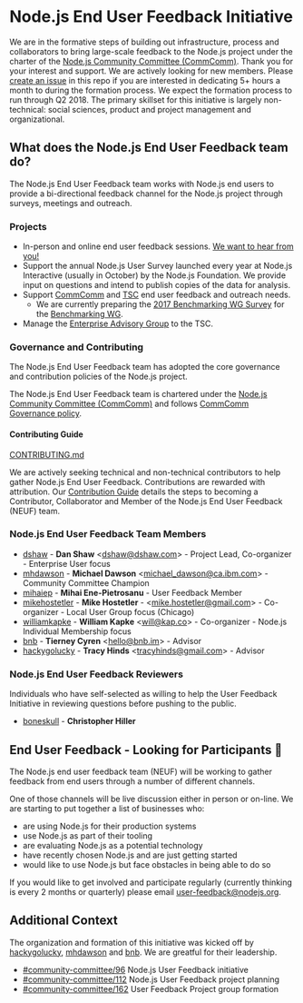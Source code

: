 # Node.js End User Feedback Initiative

We are in the formative steps of building out infrastructure, process and collaborators to bring large-scale feedback to the Node.js project under the charter of the [Node.js Community Committee (CommComm)](https://github.com/nodejs/community-committee). Thank you for your interest and support. We are actively looking for new members. Please [create an issue](https://github.com/nodejs/user-feedback/issues) in this repo if you are interested in dedicating 5+ hours a month to during the formation process. We expect the formation process to run through Q2 2018. The primary skillset for this initiative is largely non-technical: social sciences, product and project management and organizational.

## What does the Node.js End User Feedback team do?
The Node.js End User Feedback team works with Node.js end users to provide a bi-directional feedback channel for the Node.js project through surveys, meetings and outreach.

### Projects
* In-person and online end user feedback sessions. [We want to hear from you!](https://github.com/nodejs/user-feedback#end-user-feedback---looking-for-participants)
* Support the annual Node.js User Survey launched every year at Node.js Interactive (usually in October) by the Node.js Foundation. We provide input on questions and intend to publish copies of the data for analysis.
* Support [CommComm](https://github.com/nodejs/community-committee) and [TSC](https://github.com/nodejs/TSC) end user feedback and outreach needs.
  - We are currently preparing the [2017 Benchmarking WG Survey](https://github.com/nodejs/user-feedback/issues/22) for the [Benchmarking WG](https://github.com/nodejs/benchmarking).
* Manage the [Enterprise Advisory Group](https://github.com/nodejs/user-feedback/issues/18) to the TSC.

### Governance and Contributing
The Node.js End User Feedback team has adopted the core governance and contribution policies of the Node.js project.
 
The Node.js End User Feedback team is chartered under the [Node.js Community Committee (CommComm)](https://github.com/nodejs/community-committee) and follows [CommComm Governance policy](https://github.com/nodejs/community-committee/blob/master/GOVERNANCE.md).

#### Contributing Guide

[CONTRIBUTING.md](./CONTRIBUTING.md)

We are actively seeking technical and non-technical contributors to help gather Node.js End User Feedback. Contributions are rewarded with attribution. Our [Contribution Guide](./CONTRIBUTING.md) details the steps to becoming a Contributor, Collaborator and Member of the Node.js End User Feedback (NEUF) team.

### Node.js End User Feedback Team Members

* [dshaw](https://github.com/dshaw) - **Dan Shaw** &lt;dshaw@dshaw.com&gt; - Project Lead, Co-organizer - Enterprise User focus
* [mhdawson](https://github.com/mhdawson) - **Michael Dawson** &lt;michael_dawson@ca.ibm.com&gt; - Community Committee Champion
* [mihaiep](https://github.com/mihaiep) - **Mihai Ene-Pietrosanu** - User Feedback Member
* [mikehostetler](https://github.com/mikehostetler) - **Mike Hostetler** - &lt;mike.hostetler@gmail.com&gt; - Co-organizer - Local User Group focus (Chicago)
* [williamkapke](https://github.com/williamkapke) - **William Kapke** &lt;will@kap.co&gt; - Co-organizer - Node.js Individual Membership focus
* [bnb](https://github.com/bnb) - **Tierney Cyren** &lt;hello@bnb.im&gt; - Advisor
* [hackygolucky](https://github.com/hackygolucky) - **Tracy Hinds** &lt;tracyhinds@gmail.com&gt; - Advisor

### Node.js End User Feedback Reviewers
Individuals who have self-selected as willing to help the User Feedback Initiative in reviewing questions before pushing to the public. 
* [boneskull](https://github.com/boneskull) - **Christopher Hiller**

## End User Feedback - Looking for Participants :tada:

The Node.js end user feedback team (NEUF) will be working to gather feedback from end users through a number of different channels.

One of those channels will be live discussion either in person or on-line. We are starting to put together a list of businesses who:

* are using Node.js for their production systems
* use Node.js as part of their tooling
* are evaluating Node.js as a potential technology
* have recently chosen Node.js and are just getting started
* would like to use Node.js but face obstacles in being able to do so

If you would like to get involved and participate regularly (currently thinking is every 2 months or quarterly)
please email user-feedback@nodejs.org.

## Additional Context

The organization and formation of this initiative was kicked off by [hackygolucky](https://github.com/hackygolucky), [mhdawson](https://github.com/mhdawson) and [bnb](https://github.com/bnb). We are greatful for their leadership.

* [#community-committee/96](https://github.com/nodejs/community-committee/issues/96) Node.js User Feedback initiative
* [#community-committee/112](https://github.com/nodejs/community-committee/issues/112) Node.js User Feedback project planning
* [#community-committee/162](https://github.com/nodejs/community-committee/issues/162) User Feedback Project group formation
